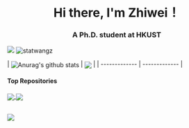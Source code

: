 <h1 align="center">Hi there, I'm Zhiwei！</h1>
<h3 align="center">A Ph.D. student at HKUST</h3>


<!--visitors-->
<p align="left">
  <img  src="https://visitor-badge.glitch.me/badge?page_id=statwangz" />
  <img src="https://komarev.com/ghpvc/?username=statwangz&label=Profile%20views&color=0e75b6&style=flat" alt="statwangz" /> 
</p>

| <a>
  <img align="center" src="https://github-readme-stats.vercel.app/api?username=statwangz&show_icons=true&include_all_commits=true&theme=buefy&hide_border=true" alt="Anurag's github stats" />
</a> | <a>
  <img align="center" src="https://github-readme-stats.vercel.app/api/top-langs/?username=statwangz&layout=compact&theme=buefy&hide_border=true" />
</a> |
| ------------- | ------------- |

#### Top Repositories


<a href="https://github.com/statwangz/MATH-4432-Statistical-Machine-Learning">
  <img align="center" src="https://github-readme-stats.vercel.app/api/pin/?username=statwangz&repo=MATH-4432-Statistical-Machine-Learning&theme=buefy" />
</a>
<a href="https://github.com/statwangz/HSS">
  <img align="center" src="https://github-readme-stats.vercel.app/api/pin/?username=statwangz&repo=HSS&theme=buefy" />
</a>

<br />
<br />

<p align="left">
  <img src="https://activity-graph.herokuapp.com/graph?username=statwangz&theme=react-dark" />
</p>
